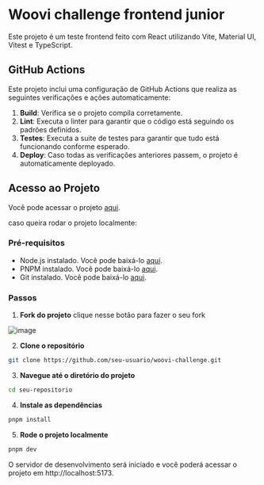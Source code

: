 # Woovi challenge frontend junior

Este projeto é um teste frontend feito com React utilizando Vite, Material UI, Vitest e TypeScript. 

## GitHub Actions

Este projeto inclui uma configuração de GitHub Actions que realiza as seguintes verificações e ações automaticamente:

1. **Build**: Verifica se o projeto compila corretamente.
2. **Lint**: Executa o linter para garantir que o código está seguindo os padrões definidos.
3. **Testes**: Executa a suite de testes para garantir que tudo está funcionando conforme esperado.
4. **Deploy**: Caso todas as verificações anteriores passem, o projeto é automaticamente deployado.

## Acesso ao Projeto

Você pode acessar o projeto [aqui](https://hxsggsz.github.io/woovi-challenge/).

caso queira rodar o projeto localmente:

### Pré-requisitos

- Node.js instalado. Você pode baixá-lo [aqui](https://nodejs.org/).
- PNPM instalado. Você pode baixá-lo [aqui](https://pnpm.io/).
- Git instalado. Você pode baixá-lo [aqui](https://git-scm.com/).

### Passos
1.  **Fork do projeto**
  clique nesse botão para fazer o seu fork

![image](https://github.com/user-attachments/assets/8d30a7c9-0598-4dd4-b1ba-bf1f5d518e33)

2. **Clone o repositório**

```bash
git clone https://github.com/seu-usuario/woovi-challenge.git
```

3. **Navegue até o diretório do projeto**

```bash
cd seu-repositorio
```

4. **Instale as dependências**

```bash
pnpm install
```

5. **Rode o projeto localmente**

```bash
pnpm dev
```

O servidor de desenvolvimento será iniciado e você poderá acessar o projeto em http://localhost:5173.
